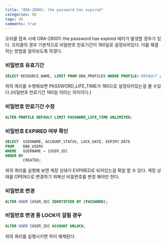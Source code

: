 ```yaml
---
title: "ORA-28001: the password has expired"
categories: DB
tags: db
comments: true
---
```


오라클 접속 시에 ORA-28001: the password has expired 에러가 발생할 경우가 있다.  오라클의 경우 기본적으로 비밀번호 만료기간이 180일로 설정되어있다. 이를 해결하는 방법을 알아보도록 하겠다.

### 비밀번호 유효기간

```sql
SELECT RESOURCE_NAME, LIMIT FROM DBA_PROFILES WHERE PROFILE='DEFAULT';
```

위의 쿼리를 수행해보면 PASSWORD_LIFE_TIME가 180으로 설정되어있는걸 볼 수있다.(비밀번호 만료기간 180일 이라는 의미이다.)



### 비밀번호 만료기간 수정

```sql
ALTER PROFILE DEFAULT LIMIT PASSWORD_LIFE_TIME UNLIMITED;
```



### 비밀번호 EXPIRED 여부 확인

```sql
SELECT 	USERNAME, ACCOUNT_STATUS, LOCK_DATE, EXPIRY_DATE
FROM 	DBA_USERS
WHERE 	USERNAME = [USER_ID]
ORDER BY 
		CREATED;
```

위의 쿼리를 실행해 보면 계정 상태가 EXPIRED로 되어있는걸 확일 할 수 있다. 계정 상태를 OPEN으로 변경하기 위해선 비밀번호를 변경 해야만 한다.



###  비밀번호 변경

```sql
ALTER USER [USER_ID] IDENTIFIED BY [PASSWORD];
```



### 비밀번호 변경 중 LOCK이 걸릴 경우

```sql
ALTER USER [USER_ID] ACCOUNT UNLOCK;
```

위의 쿼리를 실행시키면 락이 해제된다.